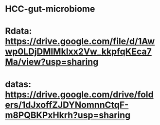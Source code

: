 # HCC-gut-microbiome
# Rdata: https://drive.google.com/file/d/1Awwp0LDjDMlMkIxx2Vw_kkpfqKEca7Ma/view?usp=sharing
# datas: https://drive.google.com/drive/folders/1dJxoffZJDYNomnnCtqF-m8PQBKPxHkrh?usp=sharing
